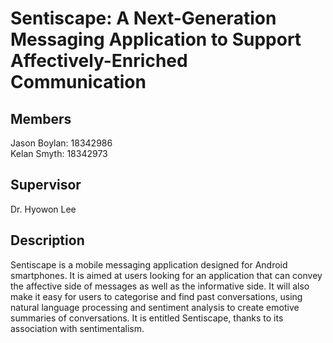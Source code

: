 Sentiscape: A Next-Generation Messaging Application to Support Affectively-Enriched Communication
================

## Members  
Jason Boylan: 18342986<br>
Kelan Smyth: 18342973
<br>
## Supervisor  
Dr. Hyowon Lee
<br>

Description
----------------
<p>Sentiscape is a mobile messaging application designed for Android smartphones. It is aimed at users looking for an application that can convey the affective side of messages as well as the informative side. It will also make it easy for users to categorise and find past conversations, using natural language processing and sentiment analysis to create emotive summaries of conversations. It is entitled Sentiscape, thanks to its association with sentimentalism.</p>